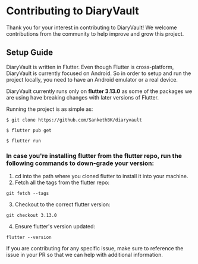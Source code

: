 # Contributing to DiaryVault

Thank you for your interest in contributing to DiaryVault! We welcome contributions from the community to help improve and grow this project.

## Setup Guide

DiaryVault is written in Flutter. Even though Flutter is cross-platform, DiaryVault is currently focused on Android. So in order to setup and run the project locally, you need to have an Android emulator or a real device.

DiaryVault currently runs only on **flutter 3.13.0** as some of the packages we are using have breaking changes with later versions of Flutter.

Running the project is as simple as:

```
$ git clone https://github.com/SankethBK/diaryvault

$ flutter pub get

$ flutter run
```

### In case you're installing flutter from the flutter repo, run the following commands to down-grade your version:

1. cd into the path where you cloned flutter to install it into your machine.
2. Fetch all the tags from the flutter repo: 
```
git fetch --tags
```
3. Checkout to the correct flutter version: 
```
git checkout 3.13.0
```
4. Ensure flutter's version updated: 
```
flutter --version
```


If you are contributing for any specific issue, make sure to reference the issue in your PR so that we can help with additional information.
